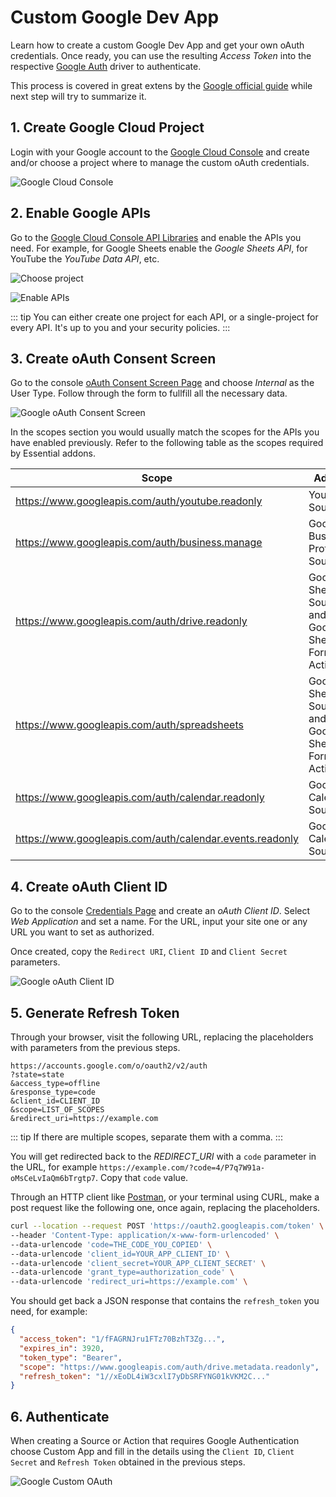 # Custom Google Dev App

Learn how to create a custom Google Dev App and get your own oAuth credentials. Once ready, you can use the resulting _Access Token_ into the respective [Google Auth](./drivers/google-oauth) driver to authenticate.

This process is covered in great extens by the [Google official guide](https://developers.google.com/identity/protocols/oauth2/web-server) while next step will try to summarize it.

## 1. Create Google Cloud Project

Login with your Google account to the [Google Cloud Console](https://cloud.google.com/cloud-console/) and create and/or choose a project where to manage the custom oAuth credentials.

![Google Cloud Console](./assets/google/google-cloud-console.png)

## 2. Enable Google APIs

Go to the [Google Cloud Console API Libraries](https://console.cloud.google.com/apis/library) and enable the APIs you need. For example, for Google Sheets enable the _Google Sheets API_, for YouTube the _YouTube Data API_, etc.

![Choose project](./assets/google/google-choose-project.png)

![Enable APIs](./assets/google/google-enable-apis.png)

::: tip
You can either create one project for each API, or a single-project for every API. It's up to you and your security policies.
:::

## 3. Create oAuth Consent Screen

Go to the console [oAuth Consent Screen Page](https://console.developers.google.com/apis/credentials/consent) and choose _Internal_ as the User Type. Follow through the form to fullfill all the necessary data.

![Google oAuth Consent Screen](./assets/google/google-oauth-consent-screen.png)

In the scopes section you would usually match the scopes for the APIs you have enabled previously. Refer to the following table as the scopes required by Essential addons.

| Scope                                                    | Addon                                              |
| -------------------------------------------------------- | -------------------------------------------------- |
| https://www.googleapis.com/auth/youtube.readonly         | Youtube Source                                     |
| https://www.googleapis.com/auth/business.manage          | Google Business Profile Source.                    |
| https://www.googleapis.com/auth/drive.readonly           | Google Sheets Source and Google Sheets Form Action |
| https://www.googleapis.com/auth/spreadsheets             | Google Sheets Source and Google Sheets Form Action |
| https://www.googleapis.com/auth/calendar.readonly        | Google Calendar Source                             |
| https://www.googleapis.com/auth/calendar.events.readonly | Google Calendar Source                             |

## 4. Create oAuth Client ID

Go to the console [Credentials Page](https://console.developers.google.com/apis/credentials) and create an _oAuth Client ID_. Select _Web Application_ and set a name. For the URL, input your site one or any URL you want to set as authorized.

Once created, copy the `Redirect URI`, `Client ID` and `Client Secret` parameters.

![Google oAuth Client ID](./assets/google/google-oauth-client-id.png)

## 5. Generate Refresh Token

Through your browser, visit the following URL, replacing the placeholders with parameters from the previous steps.

```text
https://accounts.google.com/o/oauth2/v2/auth
?state=state
&access_type=offline
&response_type=code
&client_id=CLIENT_ID
&scope=LIST_OF_SCOPES
&redirect_uri=https://example.com
```

::: tip
If there are multiple scopes, separate them with a comma.
:::

You will get redirected back to the _REDIRECT_URI_ with a `code` parameter in the URL, for example `https://example.com/?code=4/P7q7W91a-oMsCeLvIaQm6bTrgtp7`. Copy that `code` value.

Through an HTTP client like [Postman](https://www.postman.com/), or your terminal using CURL, make a post request like the following one, once again, replacing the placeholders.

```bash
curl --location --request POST 'https://oauth2.googleapis.com/token' \
--header 'Content-Type: application/x-www-form-urlencoded' \
--data-urlencode 'code=THE_CODE_YOU_COPIED' \
--data-urlencode 'client_id=YOUR_APP_CLIENT_ID' \
--data-urlencode 'client_secret=YOUR_APP_CLIENT_SECRET' \
--data-urlencode 'grant_type=authorization_code' \
--data-urlencode 'redirect_uri=https://example.com' \
```

You should get back a JSON response that contains the `refresh_token` you need, for example:

```json
{
  "access_token": "1/fFAGRNJru1FTz70BzhT3Zg...",
  "expires_in": 3920,
  "token_type": "Bearer",
  "scope": "https://www.googleapis.com/auth/drive.metadata.readonly",
  "refresh_token": "1//xEoDL4iW3cxlI7yDbSRFYNG01kVKM2C..."
}
```

## 6. Authenticate

When creating a Source or Action that requires Google Authentication choose Custom App and fill in the details using the `Client ID`, `Client Secret` and `Refresh Token` obtained in the previous steps.

![Google Custom OAuth](./assets/google/google-custom-oauth.webp)

